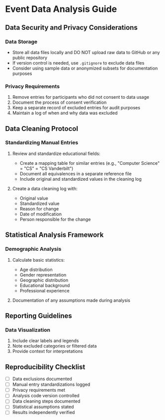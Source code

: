 # Event Data Analysis Guide

## Data Security and Privacy Considerations

### Data Storage
- Store all data files locally and DO NOT upload raw data to GitHub or any public repository
- If version control is needed, use `.gitignore` to exclude data files
- Consider using sample data or anonymized subsets for documentation purposes

### Privacy Requirements
1. Remove entries for participants who did not consent to data usage
2. Document the process of consent verification
3. Keep a separate record of excluded entries for audit purposes
4. Maintain a log of when and why data was excluded

## Data Cleaning Protocol

### Standardizing Manual Entries
1. Review and standardize educational fields:
   - Create a mapping table for similar entries (e.g., "Computer Science" = "CS" = "CS Vanderbilt")
   - Document all equivalences in a separate reference file
   - Include original and standardized values in the cleaning log

2. Create a data cleaning log with:
   - Original value
   - Standardized value
   - Reason for change
   - Date of modification
   - Person responsible for the change

## Statistical Analysis Framework

### Demographic Analysis
1. Calculate basic statistics:
   - Age distribution
   - Gender representation
   - Geographic distribution
   - Educational background
   - Professional experience
     
2. Documentation of any assumptions made during analysis

## Reporting Guidelines

### Data Visualization
1. Include clear labels and legends
2. Note excluded categories or filtered data
3. Provide context for interpretations

## Reproducibility Checklist

- [ ] Data exclusions documented
- [ ] Manual entry standardizations logged
- [ ] Privacy requirements met
- [ ] Analysis code version controlled
- [ ] Data cleaning steps documented
- [ ] Statistical assumptions stated
- [ ] Results independently verified
